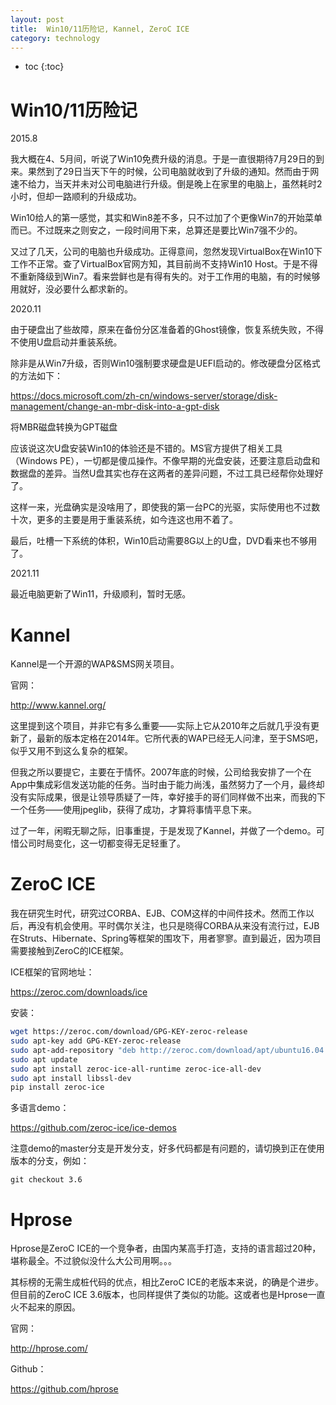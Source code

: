 ```yaml
---
layout: post
title:  Win10/11历险记, Kannel, ZeroC ICE
category: technology 
---
```


* toc
{:toc}

# Win10/11历险记

2015.8

我大概在4、5月间，听说了Win10免费升级的消息。于是一直很期待7月29日的到来。果然到了29日当天下午的时候，公司电脑就收到了升级的通知。然而由于网速不给力，当天并未对公司电脑进行升级。倒是晚上在家里的电脑上，虽然耗时2小时，但却一路顺利的升级成功。

Win10给人的第一感觉，其实和Win8差不多，只不过加了个更像Win7的开始菜单而已。不过既来之则安之，一段时间用下来，总算还是要比Win7强不少的。

又过了几天，公司的电脑也升级成功。正得意间，忽然发现VirtualBox在Win10下工作不正常。查了VirtualBox官网方知，其目前尚不支持Win10 Host。于是不得不重新降级到Win7。看来尝鲜也是有得有失的。对于工作用的电脑，有的时候够用就好，没必要什么都求新的。

2020.11

由于硬盘出了些故障，原来在备份分区准备着的Ghost镜像，恢复系统失败，不得不使用U盘启动并重装系统。

除非是从Win7升级，否则Win10强制要求硬盘是UEFI启动的。修改硬盘分区格式的方法如下：

https://docs.microsoft.com/zh-cn/windows-server/storage/disk-management/change-an-mbr-disk-into-a-gpt-disk

将MBR磁盘转换为GPT磁盘

应该说这次U盘安装Win10的体验还是不错的。MS官方提供了相关工具（Windows PE），一切都是傻瓜操作。不像早期的光盘安装，还要注意启动盘和数据盘的差异。当然U盘其实也存在这两者的差异问题，不过工具已经帮你处理好了。

这样一来，光盘确实是没啥用了，即使我的第一台PC的光驱，实际使用也不过数十次，更多的主要是用于重装系统，如今连这也用不着了。

最后，吐槽一下系统的体积，Win10启动需要8G以上的U盘，DVD看来也不够用了。

2021.11

最近电脑更新了Win11，升级顺利，暂时无感。

# Kannel

Kannel是一个开源的WAP&SMS网关项目。

官网：

http://www.kannel.org/

这里提到这个项目，并非它有多么重要——实际上它从2010年之后就几乎没有更新了，最新的版本定格在2014年。它所代表的WAP已经无人问津，至于SMS吧，似乎又用不到这么复杂的框架。

但我之所以要提它，主要在于情怀。2007年底的时候，公司给我安排了一个在App中集成彩信发送功能的任务。当时由于能力尚浅，虽然努力了一个月，最终却没有实际成果，很是让领导质疑了一阵，幸好接手的哥们同样做不出来，而我的下一个任务——使用jpeglib，获得了成功，才算将事情平息下来。

过了一年，闲暇无聊之际，旧事重提，于是发现了Kannel，并做了一个demo。可惜公司时局变化，这一切都变得无足轻重了。

# ZeroC ICE

我在研究生时代，研究过CORBA、EJB、COM这样的中间件技术。然而工作以后，再没有机会使用。平时偶尔关注，也只是晓得CORBA从来没有流行过，EJB在Struts、Hibernate、Spring等框架的围攻下，用者寥寥。直到最近，因为项目需要接触到ZeroC的ICE框架。

ICE框架的官网地址：

https://zeroc.com/downloads/ice

安装：

```bash
wget https://zeroc.com/download/GPG-KEY-zeroc-release
sudo apt-key add GPG-KEY-zeroc-release
sudo apt-add-repository "deb http://zeroc.com/download/apt/ubuntu16.04 stable main"
sudo apt update
sudo apt install zeroc-ice-all-runtime zeroc-ice-all-dev
sudo apt install libssl-dev
pip install zeroc-ice
```

多语言demo：

https://github.com/zeroc-ice/ice-demos

注意demo的master分支是开发分支，好多代码都是有问题的，请切换到正在使用版本的分支，例如：

`git checkout 3.6`

# Hprose

Hprose是ZeroC ICE的一个竞争者，由国内某高手打造，支持的语言超过20种，堪称最全。不过貌似没什么大公司用啊。。。

其标榜的无需生成桩代码的优点，相比ZeroC ICE的老版本来说，的确是个进步。但目前的ZeroC ICE 3.6版本，也同样提供了类似的功能。这或者也是Hprose一直火不起来的原因。

官网：

http://hprose.com/

Github：

https://github.com/hprose

